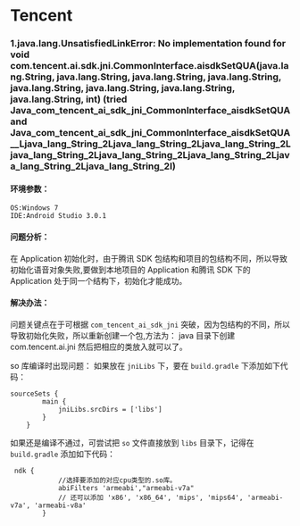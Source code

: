 # Tencent

### 1.java.lang.UnsatisfiedLinkError: No implementation found for void com.tencent.ai.sdk.jni.CommonInterface.aisdkSetQUA(java.lang.String, java.lang.String, java.lang.String, java.lang.String, java.lang.String, java.lang.String, java.lang.String, java.lang.String, int) (tried Java_com_tencent_ai_sdk_jni_CommonInterface_aisdkSetQUA and Java_com_tencent_ai_sdk_jni_CommonInterface_aisdkSetQUA__Ljava_lang_String_2Ljava_lang_String_2Ljava_lang_String_2Ljava_lang_String_2Ljava_lang_String_2Ljava_lang_String_2Ljava_lang_String_2Ljava_lang_String_2I)

#### 环境参数：

```
OS:Windows 7  
IDE:Android Studio 3.0.1 
```

#### 问题分析：

在 Application 初始化时，由于腾讯 SDK 包结构和项目的包结构不同，所以导致初始化语音对象失败,要做到本地项目的 Application 和腾讯 SDK 下的 Application 处于同一个结构下，初始化才能成功。

#### 解决办法：

问题关键点在于可根据 `com_tencent_ai_sdk_jni` 突破，因为包结构的不同，所以导致初始化失败，所以重新创建一个包,方法为： java 目录下创建  com.tencent.ai.jni 然后把相应的类放入就可以了。

so 库编译时出现问题： 如果放在 `jniLibs` 下，要在 `build.gradle` 下添加如下代码：

```
sourceSets {
        main {
            jniLibs.srcDirs = ['libs']
        }
    }
```

如果还是编译不通过，可尝试把 `so` 文件直接放到 `libs` 目录下，记得在 `build.gradle` 添加如下代码：

```
 ndk {
            //选择要添加的对应cpu类型的.so库。
            abiFilters 'armeabi',"armeabi-v7a"
            // 还可以添加 'x86', 'x86_64', 'mips', 'mips64', 'armeabi-v7a', 'armeabi-v8a'
        }
```   
